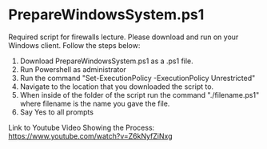 # PrepareWindowsSystem.ps1
Required script for firewalls lecture. Please download and run on your Windows client. 
Follow the steps below:
  1. Download PrepareWindowsSystem.ps1 as a .ps1 file.
  2. Run Powershell as administrator
  3. Run the command "Set-ExecutionPolicy -ExecutionPolicy Unrestricted"
  4. Navigate to the location that you downloaded the script to.
  5. When inside of the folder of the script run the command "./filename.ps1" where filename is the name you gave the file.
  6. Say Yes to all prompts

Link to Youtube Video Showing the Process:
 https://www.youtube.com/watch?v=Z6kNyfZiNxg

